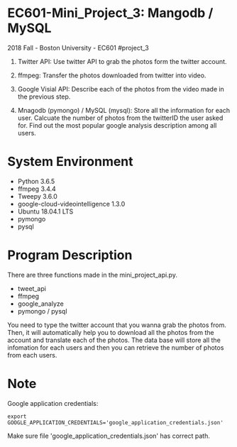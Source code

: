 # EC601-Mini_Project_3: Mangodb / MySQL
2018 Fall - Boston University - EC601 #project_3

1. Twitter API: 
   Use twitter API to grab the photos form the twitter account.
   
2. ffmpeg:
   Transfer the photos downloaded from twitter into video.
   
3. Google Visial API:
   Describe each of the photos from the video made in the previous step.
   
4. Mnagodb (pymongo) / MySQL (mysql):
   Store all the information for each user.
   Calcuate the number of photos from the twitterID the user asked for.
   Find out the most popular google analysis description among all users.

# System Environment 
- Python 3.6.5
- ffmpeg 3.4.4
- Tweepy 3.6.0
- google-cloud-videointelligence 1.3.0
- Ubuntu 18.04.1 LTS
- pymongo
- pysql

   
# Program Description

There are three functions made in the mini_project_api.py.
- tweet_api
- ffmpeg
- google_analyze
- pymongo / pysql

You need to type the twitter account that you wanna grab the photos from.
Then, it will automatically help you to download all the photos from the account and translate each of the photos.
The data base will store all the infomation for each users and then you can retrieve the number of photos from each users.




# Note
Google application credentials:
```
export GOOGLE_APPLICATION_CREDENTIALS='google_application_credentials.json'
```
Make sure file 'google_application_credentials.json' has correct path.



